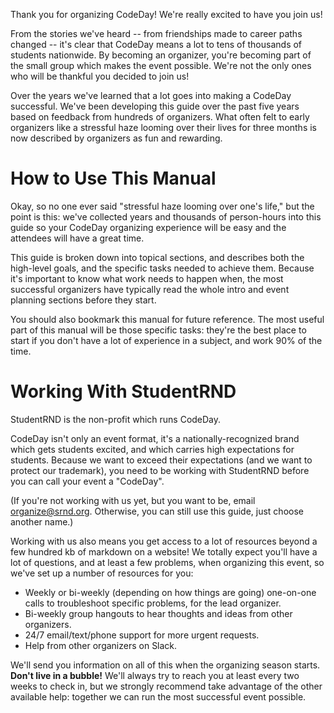 Thank you for organizing CodeDay! We're really excited to have you join us!

From the stories we've heard -- from friendships made to career paths changed -- it's clear that CodeDay means a lot to tens of thousands of students nationwide. By becoming an organizer, you're becoming part of the small group which makes the event possible. We're not the only ones who will be thankful you decided to join us!

Over the years we've learned that a lot goes into making a CodeDay successful. We've been developing this guide over the past five years based on feedback from hundreds of organizers. What often felt to early organizers like a stressful haze looming over their lives for three months is now described by organizers as fun and rewarding.

# How to Use This Manual

Okay, so no one ever said "stressful haze looming over one's life," but the point is this: we've collected years and thousands of person-hours into this guide so your CodeDay organizing experience will be easy and the attendees will have a great time.

This guide is broken down into topical sections, and describes both the high-level goals, and the specific tasks needed to achieve them. Because it's important to know what work needs to happen when, the most successful organizers have typically read the whole intro and event planning sections before they start.

You should also bookmark this manual for future reference. The most useful part of this manual will be those specific tasks: they're the best place to start if you don't have a lot of experience in a subject, and work 90% of the time.

# Working With StudentRND

StudentRND is the non-profit which runs CodeDay.

CodeDay isn't only an event format, it's a nationally-recognized brand which gets students excited, and which carries high expectations for students. Because we want to exceed their expectations \(and we want to protect our trademark\), you need to be working with StudentRND before you can call your event a "CodeDay".

\(If you're not working with us yet, but you want to be, email organize@srnd.org. Otherwise, you can still use this guide, just choose another name.\)

Working with us also means you get access to a lot of resources beyond a few hundred kb of markdown on a website! We totally expect you'll have a lot of questions, and at least a few problems, when organizing this event, so we've set up a number of resources for you:

* Weekly or bi-weekly \(depending on how things are going\) one-on-one calls to troubleshoot specific problems, for the lead organizer.
* Bi-weekly group hangouts to hear thoughts and ideas from other organizers.
* 24\/7 email\/text\/phone support for more urgent requests.
* Help from other organizers on Slack.

We'll send you information on all of this when the organizing season starts.  
**Don't live in a bubble!** We'll always try to reach you at least every two weeks to check in, but we strongly recommend  take advantage of the other available help: together we can run the most successful event possible.

